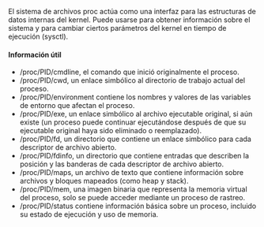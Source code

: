 El sistema de archivos proc actúa como una interfaz para las estructuras de datos internas del kernel. Puede usarse para obtener información sobre el sistema y para cambiar ciertos parámetros del kernel en tiempo de ejecución (sysctl).

#### Información útil
- /proc/PID/cmdline, el comando que inició originalmente el proceso.
- /proc/PID/cwd, un enlace simbólico al directorio de trabajo actual del proceso.
- /proc/PID/environment contiene los nombres y valores de las variables de entorno que afectan el proceso.
- /proc/PID/exe, un enlace simbólico al archivo ejecutable original, si aún existe (un proceso puede continuar ejecutándose después de que su ejecutable original haya sido eliminado o reemplazado).
- /proc/PID/fd, un directorio que contiene un enlace simbólico para cada descriptor de archivo abierto.
- /proc/PID/fdinfo, un directorio que contiene entradas que describen la posición y las banderas de cada descriptor de archivo abierto.
- /proc/PID/maps, un archivo de texto que contiene información sobre archivos y bloques mapeados (como heap y stack).
- /proc/PID/mem, una imagen binaria que representa la memoria virtual del proceso, solo se puede acceder mediante un proceso de rastreo.
- /proc/PID/status contiene información básica sobre un proceso, incluido su estado de ejecución y uso de memoria.